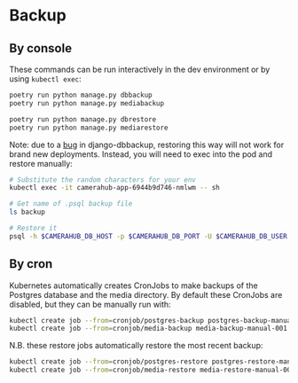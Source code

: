 # Backup

## By console

These commands can be run interactively in the dev environment or by
using `kubectl exec`:

```sh
poetry run python manage.py dbbackup
poetry run python manage.py mediabackup

poetry run python manage.py dbrestore
poetry run python manage.py mediarestore
```

Note: due to a
[bug](https://github.com/django-dbbackup/django-dbbackup/issues/245) in
django-dbbackup, restoring this way will not work for brand new
deployments. Instead, you will need to exec into the pod and restore
manually:

```sh
# Substitute the random characters for your env
kubectl exec -it camerahub-app-6944b9d746-nmlwm -- sh

# Get name of .psql backup file
ls backup

# Restore it
psql -h $CAMERAHUB_DB_HOST -p $CAMERAHUB_DB_PORT -U $CAMERAHUB_DB_USER $CAMERAHUB_DB_NAME < backup/default-camerahub-5888d6fc58-bgmxx-2021-02-03-223246.psql
```

## By cron

Kubernetes automatically creates CronJobs to make backups of the
Postgres database and the media directory. By default these CronJobs are
disabled, but they can be manually run with:

```sh
kubectl create job --from=cronjob/postgres-backup postgres-backup-manual-001
kubectl create job --from=cronjob/media-backup media-backup-manual-001
```

N.B. these restore jobs automatically restore the most recent backup:

```sh
kubectl create job --from=cronjob/postgres-restore postgres-restore-manual-001
kubectl create job --from=cronjob/media-restore media-restore-manual-001
```
